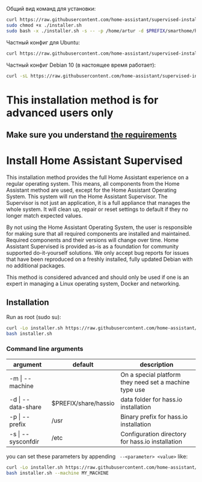 Общий вид команд для установки: 
```bash
curl https://raw.githubusercontent.com/home-assistant/supervised-installer/master/installer.sh > installer.sh
sudo chmod +x ./installer.sh
sudo bash -x ./installer.sh -s -- -p /home/artur -d $PREFIX/smarthome/hassio
```
Частный конфиг для Ubuntu:
```bash
curl https://raw.githubusercontent.com/home-assistant/supervised-installer/master/installer.sh | bash -x ./installer.sh -s -- -p /home/artur/smarthome -d $PREFIX/hassio
```
Частный конфиг Debian 10 (в настоящее время работает):
```bash
curl -sL https://raw.githubusercontent.com/home-assistant/supervised-installer/master/installer.sh | bash -s -  -d /home/artur/smarthome/hassio
```

# This installation method is for advanced users only

## Make sure you understand [the requirements](https://github.com/home-assistant/architecture/blob/master/adr/0014-home-assistant-supervised.md)

# Install Home Assistant Supervised

This installation method provides the full Home Assistant experience on a regular operating system. This means, all components from the Home Assistant method are used, except for the Home Assistant Operating System. This system will run the Home Assistant Supervisor. The Supervisor is not just an application, it is a full appliance that manages the whole system. It will clean up, repair or reset settings to default if they no longer match expected values.

By not using the Home Assistant Operating System, the user is responsible for making sure that all required components are installed and maintained. Required components and their versions will change over time. Home Assistant Supervised is provided as-is as a foundation for community supported do-it-yourself solutions. We only accept bug reports for issues that have been reproduced on a freshly installed, fully updated Debian with no additional packages.

This method is considered advanced and should only be used if one is an expert in managing a Linux operating system, Docker and networking.

## Installation

Run as root (sudo su):

```bash
curl -Lo installer.sh https://raw.githubusercontent.com/home-assistant/supervised-installer/master/installer.sh
bash installer.sh
```

### Command line arguments
| argument           | default                                                                                                                                                                             | description                                            |
|--------------------|----------------------|--------------------------------------------------------|
| -m \| --machine    |                      | On a special platform they need set a machine type use |
| -d \| --data-share | $PREFIX/share/hassio | data folder for hass.io installation                   |
| -p \| --prefix     | /usr                 | Binary prefix for hass.io installation                 |
| -s \| --sysconfdir | /etc                 | Configuration directory for hass.io installation       |

you can set these parameters by appending ` --<parameter> <value>` like:

```bash
curl -Lo installer.sh https://raw.githubusercontent.com/home-assistant/supervised-installer/master/installer.sh
bash installer.sh --machine MY_MACHINE
```
